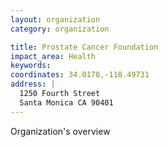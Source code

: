 ```yaml
---
layout: organization
category: organization

title: Prostate Cancer Foundation
impact_area: Health
keywords: 
coordinates: 34.0178,-118.49731
address: |
  1250 Fourth Street
  Santa Monica CA 90401
---
```

Organization's overview
